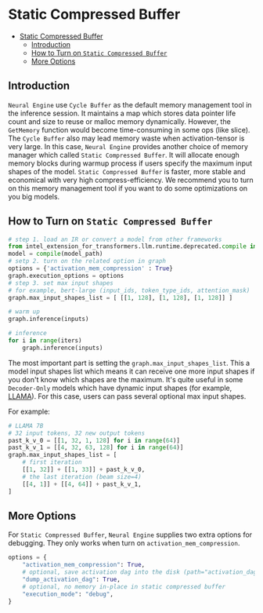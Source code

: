 # Static Compressed Buffer
- [Static Compressed Buffer](#static-compressed-buffer)
  - [Introduction](#introduction)
  - [How to Turn on `Static Compressed Buffer`](#how-to-turn-on-static-compressed-buffer)
  - [More Options](#more-options)

## Introduction
`Neural Engine` use `Cycle Buffer` as the default memory management tool in the inference session. It maintains a map which stores data pointer life count and size to reuse or malloc memory dynamically. However, the `GetMemory` function would become time-consuming in some ops (like slice). The `Cycle Buffer` also may lead memory waste when activation-tensor is very large. 
In this case, `Neural Engine` provides another choice of memory manager which called `Static Compressed Buffer`. It will allocate enough memory blocks during warmup process if users specify the maximum input shapes of the model. `Static Compressed Buffer` is faster, more stable and economical with very high compress-efficiency. 
We recommend you to turn on this memory management tool if you want to do some optimizations on you big models.

## How to Turn on `Static Compressed Buffer`
```python
# step 1. load an IR or convert a model from other frameworks
from intel_extension_for_transformers.llm.runtime.deprecated.compile import compile
model = compile(model_path)
# setp 2. turn on the related option in graph
options = {'activation_mem_compression' : True}
graph.execution_options = options
# step 3. set max input shapes
# for example, bert-large (input_ids, token_type_ids, attention_mask)
graph.max_input_shapes_list = [ [[1, 128], [1, 128], [1, 128]] ]

# warm up
graph.inference(inputs)

# inference
for i in range(iters)
    graph.inference(inputs)
```

The most important part is setting the `graph.max_input_shapes_list`. This a model input shapes list which means it can receive one more input shapes if you don't know which shapes are the maximum. It's quite useful in some `Decoder-Only` models which have dynamic input shapes (for example, [LLAMA](https://huggingface.co/decapoda-research/llama-7b-hf)). For this case, users can pass several optional max input shapes.

For example:
```python
# LLAMA 7B
# 32 input tokens, 32 new output tokens
past_k_v_0 = [[1, 32, 1, 128] for i in range(64)]
past_k_v_1 = [[4, 32, 63, 128] for i in range(64)]
graph.max_input_shapes_list = [
    # first iteration
    [[1, 32]] + [[1, 33]] + past_k_v_0,
    # the last iteration (beam size=4)
    [[4, 1]] + [[4, 64]] + past_k_v_1,
]
```

## More Options
For `Static Compressed Buffer`, `Neural Engine` supplies two extra options for debugging. They only works when turn on `activation_mem_compression`.
```python
options = {
    "activation_mem_compression": True,
    # optional, save activation dag into the disk (path="activation_dag.yaml")
    "dump_activation_dag": True,
    # optional, no memory in-place in static compressed buffer
    "execution_mode": "debug",
}
```
